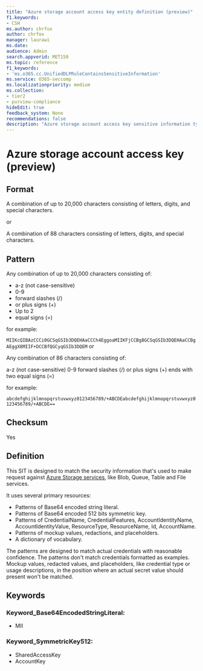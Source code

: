 ```yaml
---
title: "Azure storage account access key entity definition (preview)"
f1.keywords:
- CSH
ms.author: chrfox
author: chrfox
manager: laurawi
ms.date:
audience: Admin
search.appverid: MET150
ms.topic: reference
f1_keywords:
- 'ms.o365.cc.UnifiedDLPRuleContainsSensitiveInformation'
ms.service: O365-seccomp
ms.localizationpriority: medium
ms.collection:
- tier2
- purview-compliance
hideEdit: true
feedback_system: None
recommendations: false
description: "Azure storage account access key sensitive information type entity definition."
---
```


# Azure storage account access key (preview)

## Format

A combination of up to 20,000 characters consisting of letters, digits, and special characters.

or

A combination of 88 characters consisting of letters, digits, and special characters.

## Pattern

Any combination of up to 20,000 characters consisting of:
 
- a-z (not case-sensitive)
- 0-9
- forward slashes (/)
- or plus signs (+)
- Up to 2
- equal signs (=)

for example:

`MIIKcQIBAzCCCi0GCSqGSIb3DQEHAaCCCh4EggoaMIIKFjCCBg8GCSqGSIb3DQEHAaCCBgAEggX8MIIF+DCCBfQGCyqGSIb3DQEM`
or

Any combination of 86 characters consisting of:

a-z (not case-sensitive)
0-9
forward slashes (/)
or plus signs (+)
ends with two equal signs (=)

for example:

`abcdefghijklmnopqrstuvwxyz0123456789/+ABCDEabcdefghijklmnopqrstuvwxyz0123456789/+ABCDE==`


## Checksum

Yes

## Definition

This SIT is designed to match the security information that's used to make request against [Azure Storage services](/rest/api/storageservices/authorize-with-shared-key), like Blob, Queue, Table and File services. 

It uses several primary resources:

- Patterns of Base64 encoded string literal.
- Patterns of Base64 encoded 512 bits symmetric key.
- Patterns of CredentialName, CredentialFeatures, AccountIdentityName, AccountIdentityValue, ResourceType, ResourceName, Id, AccountName.
- Patterns of mockup values, redactions, and placeholders.
- A dictionary of vocabulary.

The patterns are designed to match actual credentials with reasonable confidence. The patterns don't match credentials formatted as examples. Mockup values, redacted values, and placeholders, like credential type or usage descriptions, in the position where an actual secret value should present won't be matched.


## Keywords

### Keyword_Base64EncodedStringLiteral:

- MII

### Keyword_SymmetricKey512:

- SharedAccessKey
- AccountKey
